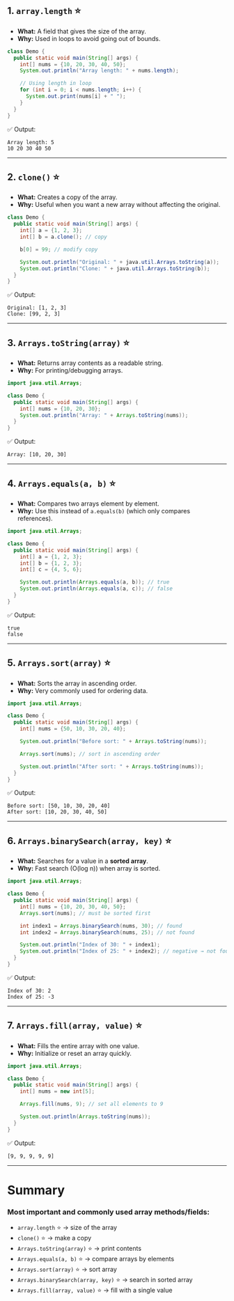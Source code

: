 ## 1. `array.length` ⭐

- **What:** A field that gives the size of the array.
- **Why:** Used in loops to avoid going out of bounds.

```java
class Demo {
  public static void main(String[] args) {
    int[] nums = {10, 20, 30, 40, 50};
    System.out.println("Array length: " + nums.length);

    // Using length in loop
    for (int i = 0; i < nums.length; i++) {
      System.out.print(nums[i] + " ");
    }
  }
}
```

✅ Output:

```
Array length: 5
10 20 30 40 50
```

---

## 2. `clone()` ⭐

- **What:** Creates a copy of the array.
- **Why:** Useful when you want a new array without affecting the original.

```java
class Demo {
  public static void main(String[] args) {
    int[] a = {1, 2, 3};
    int[] b = a.clone(); // copy

    b[0] = 99; // modify copy

    System.out.println("Original: " + java.util.Arrays.toString(a));
    System.out.println("Clone: " + java.util.Arrays.toString(b));
  }
}
```

✅ Output:

```
Original: [1, 2, 3]
Clone: [99, 2, 3]
```

---

## 3. `Arrays.toString(array)` ⭐

- **What:** Returns array contents as a readable string.
- **Why:** For printing/debugging arrays.

```java
import java.util.Arrays;

class Demo {
  public static void main(String[] args) {
    int[] nums = {10, 20, 30};
    System.out.println("Array: " + Arrays.toString(nums));
  }
}
```

✅ Output:

```
Array: [10, 20, 30]
```

---

## 4. `Arrays.equals(a, b)` ⭐

- **What:** Compares two arrays element by element.
- **Why:** Use this instead of `a.equals(b)` (which only compares references).

```java
import java.util.Arrays;

class Demo {
  public static void main(String[] args) {
    int[] a = {1, 2, 3};
    int[] b = {1, 2, 3};
    int[] c = {4, 5, 6};

    System.out.println(Arrays.equals(a, b)); // true
    System.out.println(Arrays.equals(a, c)); // false
  }
}
```

✅ Output:

```
true
false
```

---

## 5. `Arrays.sort(array)` ⭐

- **What:** Sorts the array in ascending order.
- **Why:** Very commonly used for ordering data.

```java
import java.util.Arrays;

class Demo {
  public static void main(String[] args) {
    int[] nums = {50, 10, 30, 20, 40};

    System.out.println("Before sort: " + Arrays.toString(nums));

    Arrays.sort(nums); // sort in ascending order

    System.out.println("After sort: " + Arrays.toString(nums));
  }
}
```

✅ Output:

```
Before sort: [50, 10, 30, 20, 40]
After sort: [10, 20, 30, 40, 50]
```

---

## 6. `Arrays.binarySearch(array, key)` ⭐

- **What:** Searches for a value in a **sorted array**.
- **Why:** Fast search (O(log n)) when array is sorted.

```java
import java.util.Arrays;

class Demo {
  public static void main(String[] args) {
    int[] nums = {10, 20, 30, 40, 50};
    Arrays.sort(nums); // must be sorted first

    int index1 = Arrays.binarySearch(nums, 30); // found
    int index2 = Arrays.binarySearch(nums, 25); // not found

    System.out.println("Index of 30: " + index1);
    System.out.println("Index of 25: " + index2); // negative → not found
  }
}
```

✅ Output:

```
Index of 30: 2
Index of 25: -3
```

---

## 7. `Arrays.fill(array, value)` ⭐

- **What:** Fills the entire array with one value.
- **Why:** Initialize or reset an array quickly.

```java
import java.util.Arrays;

class Demo {
  public static void main(String[] args) {
    int[] nums = new int[5];

    Arrays.fill(nums, 9); // set all elements to 9

    System.out.println(Arrays.toString(nums));
  }
}
```

✅ Output:

```
[9, 9, 9, 9, 9]
```

---

# Summary

### Most important and commonly used array methods/fields:

- `array.length` ⭐ → size of the array
- `clone()` ⭐ → make a copy
- `Arrays.toString(array)` ⭐ → print contents
- `Arrays.equals(a, b)` ⭐ → compare arrays by elements
- `Arrays.sort(array)` ⭐ → sort array
- `Arrays.binarySearch(array, key)` ⭐ → search in sorted array
- `Arrays.fill(array, value)` ⭐ → fill with a single value
